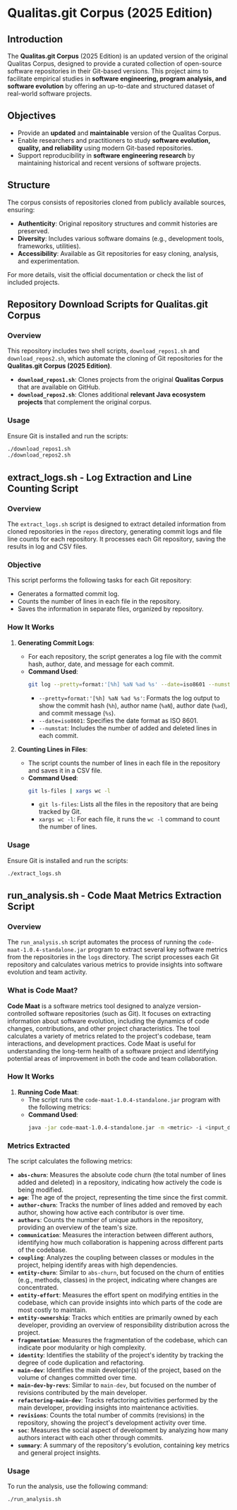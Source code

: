 # Qualitas.git Corpus (2025 Edition)

## Introduction

The **Qualitas.git Corpus** (2025 Edition) is an updated version of the original Qualitas Corpus, designed to provide a curated collection of open-source software repositories in their Git-based versions. This project aims to facilitate empirical studies in **software engineering, program analysis, and software evolution** by offering an up-to-date and structured dataset of real-world software projects.

## Objectives

- Provide an **updated** and **maintainable** version of the Qualitas Corpus.
- Enable researchers and practitioners to study **software evolution, quality, and reliability** using modern Git-based repositories.
- Support reproducibility in **software engineering research** by maintaining historical and recent versions of software projects.

## Structure

The corpus consists of repositories cloned from publicly available sources, ensuring:
- **Authenticity**: Original repository structures and commit histories are preserved.
- **Diversity**: Includes various software domains (e.g., development tools, frameworks, utilities).
- **Accessibility**: Available as Git repositories for easy cloning, analysis, and experimentation.

For more details, visit the official documentation or check the list of included projects.

## Repository Download Scripts for Qualitas.git Corpus

### Overview

This repository includes two shell scripts, `download_repos1.sh` and `download_repos2.sh`, which automate the cloning of Git repositories for the **Qualitas.git Corpus (2025 Edition)**.  

- **`download_repos1.sh`**: Clones projects from the original **Qualitas Corpus** that are available on GitHub.  
- **`download_repos2.sh`**: Clones additional **relevant Java ecosystem projects** that complement the original corpus.  

### Usage

Ensure Git is installed and run the scripts:

```bash
./download_repos1.sh
./download_repos2.sh
```

## extract_logs.sh - Log Extraction and Line Counting Script

### Overview

The `extract_logs.sh` script is designed to extract detailed information from cloned repositories in the `repos` directory, generating commit logs and file line counts for each repository. It processes each Git repository, saving the results in log and CSV files.

### Objective

This script performs the following tasks for each Git repository:

- Generates a formatted commit log.
- Counts the number of lines in each file in the repository.
- Saves the information in separate files, organized by repository.

### How It Works

1. **Generating Commit Logs**:
   - For each repository, the script generates a log file with the commit hash, author, date, and message for each commit.
   - **Command Used**:
     ```bash
     git log --pretty=format:'[%h] %aN %ad %s' --date=iso8601 --numstat
     ```
     - `--pretty=format:'[%h] %aN %ad %s'`: Formats the log output to show the commit hash (`%h`), author name (`%aN`), author date (`%ad`), and commit message (`%s`).
     - `--date=iso8601`: Specifies the date format as ISO 8601.
     - `--numstat`: Includes the number of added and deleted lines in each commit.

2. **Counting Lines in Files**:
   - The script counts the number of lines in each file in the repository and saves it in a CSV file.
   - **Command Used**:
     ```bash
     git ls-files | xargs wc -l
     ```
     - `git ls-files`: Lists all the files in the repository that are being tracked by Git.
     - `xargs wc -l`: For each file, it runs the `wc -l` command to count the number of lines.

### Usage

Ensure Git is installed and run the scripts:

```bash
./extract_logs.sh 
```

## run_analysis.sh - Code Maat Metrics Extraction Script

### Overview

The `run_analysis.sh` script automates the process of running the `code-maat-1.0.4-standalone.jar` program to extract several key software metrics from the repositories in the `logs` directory. The script processes each Git repository and calculates various metrics to provide insights into software evolution and team activity.

### What is Code Maat?

**Code Maat** is a software metrics tool designed to analyze version-controlled software repositories (such as Git). It focuses on extracting information about software evolution, including the dynamics of code changes, contributions, and other project characteristics. The tool calculates a variety of metrics related to the project's codebase, team interactions, and development practices. Code Maat is useful for understanding the long-term health of a software project and identifying potential areas of improvement in both the code and team collaboration.


### How It Works

1. **Running Code Maat**:
   - The script runs the `code-maat-1.0.4-standalone.jar` program with the following metrics:
   - **Command Used**:
     ```bash
     java -jar code-maat-1.0.4-standalone.jar -m <metric> -i <input_dir> -o <output_dir>
     ```

### Metrics Extracted

The script calculates the following metrics:

- **`abs-churn`**: Measures the absolute code churn (the total number of lines added and deleted) in a repository, indicating how actively the code is being modified.
- **`age`**: The age of the project, representing the time since the first commit.
- **`author-churn`**: Tracks the number of lines added and removed by each author, showing how active each contributor is over time.
- **`authors`**: Counts the number of unique authors in the repository, providing an overview of the team's size.
- **`communication`**: Measures the interaction between different authors, identifying how much collaboration is happening across different parts of the codebase.
- **`coupling`**: Analyzes the coupling between classes or modules in the project, helping identify areas with high dependencies.
- **`entity-churn`**: Similar to `abs-churn`, but focused on the churn of entities (e.g., methods, classes) in the project, indicating where changes are concentrated.
- **`entity-effort`**: Measures the effort spent on modifying entities in the codebase, which can provide insights into which parts of the code are most costly to maintain.
- **`entity-ownership`**: Tracks which entities are primarily owned by each developer, providing an overview of responsibility distribution across the project.
- **`fragmentation`**: Measures the fragmentation of the codebase, which can indicate poor modularity or high complexity.
- **`identity`**: Identifies the stability of the project's identity by tracking the degree of code duplication and refactoring.
- **`main-dev`**: Identifies the main developer(s) of the project, based on the volume of changes committed over time.
- **`main-dev-by-revs`**: Similar to `main-dev`, but focused on the number of revisions contributed by the main developer.
- **`refactoring-main-dev`**: Tracks refactoring activities performed by the main developer, providing insights into maintenance activities.
- **`revisions`**: Counts the total number of commits (revisions) in the repository, showing the project's development activity over time.
- **`soc`**: Measures the social aspect of development by analyzing how many authors interact with each other through commits.
- **`summary`**: A summary of the repository's evolution, containing key metrics and general project insights.

### Usage

To run the analysis, use the following command:

```bash
./run_analysis.sh      
```